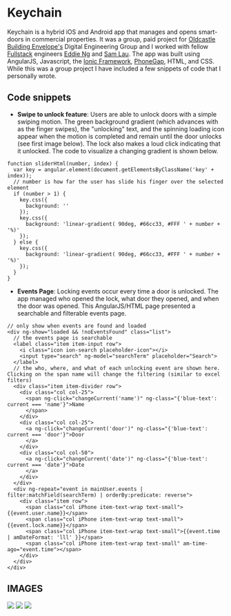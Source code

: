 Keychain
=========
Keychain is a hybrid iOS and Android app that manages and opens smart-doors in commercial properties. It was a group, paid project for [Oldcastle Building Envelope's](http://en.wikipedia.org/wiki/Oldcastle_Inc.) Digital Engineering Group and I worked with fellow [Fullstack](http://www.fullstackacademy.com/) engineers [Eddie Ng](https://github.com/wardsng) and [Sam Lau](http://laudsome.com/). The app was built using AngularJS, Javascript, the [Ionic Framework](http://ionicframework.com/), [PhoneGap](http://phonegap.com/), HTML, and CSS. While this was a group project I have included a few snippets of code that I personally wrote.

Code snippets
---------
* **Swipe to unlock feature**: Users are able to unlock doors with a simple swiping motion. The green background gradient (which advances with as the finger swipes), the "unlocking" text, and the spinning loading icon appear when the motion is completed and remain until the door unlocks (see first image below). The lock also makes a loud click indicating that it unlocked. The code to visualize a changing gradient is shown below.
```
function sliderHtml(number, index) {
  var key = angular.element(document.getElementsByClassName('key' + index));
  // number is how far the user has slide his finger over the selected element
  if (number > 1) {
    key.css({
      background: ''
    });
    key.css({
      background: 'linear-gradient( 90deg, #66cc33, #FFF ' + number + '%)'
    });
  } else {
    key.css({
      background: 'linear-gradient( 90deg, #66cc33, #FFF ' + number + '%)'
    });
  }
}
```
* **Events Page**: Locking events occur every time a door is unlocked. The app managed who opened the lock, what door they opened, and when the door was opened. This AngularJS/HTML page presented a searchable and filterable events page.
```
// only show when events are found and loaded
<div ng-show="loaded && !noEventsFound" class="list">
  // the events page is searchable
  <label class="item item-input row">
    <i class="icon ion-search placeholder-icon"></i>
    <input type="search" ng-model="searchTerm" placeholder="Search">
  </label>
  // the who, where, and what of each unlocking event are shown here. Clicking on the span name will change the filtering (similar to excel filters)
  <div class="item item-divider row">
    <div class="col col-25">
      <span ng-click="changeCurrent('name')" ng-class="{'blue-text': current === 'name'}">Name
      </span>
    </div>
    <div class="col col-25">
      <a ng-click="changeCurrent('door')" ng-class="{'blue-text': current === 'door'}">Door
      </a>
    </div>
    <div class="col col-50">
      <a ng-click="changeCurrent('date')" ng-class="{'blue-text': current === 'date'}">Date
      </a>
    </div>
  </div>
  <div ng-repeat="event in mainUser.events | filter:matchField(searchTerm) | orderBy:predicate: reverse">
    <div class="item row">
      <span class="col iPhone item-text-wrap text-small">{{event.user.name}}</span>
      <span class="col iPhone item-text-wrap text-small">{{event.lock.name}}</span>
      <span class="col iPhone item-text-wrap text-small">{{event.time | amDateFormat: 'lll' }}</span>
      <span class="col iPhone item-text-wrap text-small" am-time-ago="event.time"></span>
    </div>
  </div>
</div>
```

IMAGES
---------
![](/screenschots/landing.png)
![](/screenschots/keys.png)
![](/screenschots/locks.png)